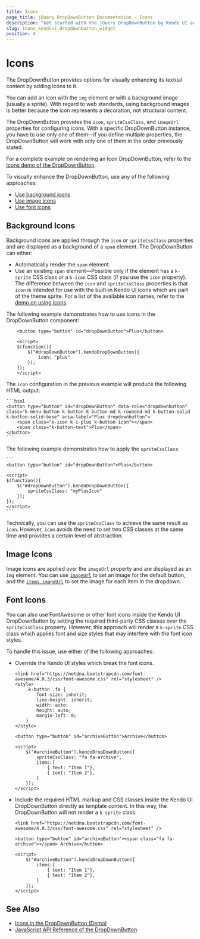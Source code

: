 ```yaml
---
title: Icons
page_title: jQuery DropDownButton Documentation - Icons
description: "Get started with the jQuery DropDownButton by Kendo UI and add background, image, or font icons to enhance the visualization of the component."
slug: icons_kendoui_dropdownbutton_widget
position: 4
---
```


# Icons

The DropDownButton provides options for visually enhancing its textual content by adding icons to it.

You can add an icon with the `img` element or with a background image (usually a sprite). With regard to web standards, using background images is better because the icon represents a decoration, not structural content.

The DropDownButton provides the `icon`, `spriteCssClass`, and `imageUrl` properties for configuring icons. With a specific DropDownButton instance, you have to use only one of them&mdash;if you define multiple properties, the DropDownButton will work with only one of them in the order previously stated.

For a complete example on rendering an Icon DropDownButton, refer to the [Icons demo of the DropDownButton](https://demos.telerik.com/kendo-ui/dropdownbutton/icons).

To visually enhance the DropDownButton, use any of the following approaches:
* [Use background icons](#background-icons)
* [Use image icons](#image-icons)
* [Use font icons](#font-icons)

## Background Icons

Background icons are applied through the `icon` or `spriteCssClass` properties and are displayed as a background of a `span` element. The DropDownButton can either:
* Automatically render the `span` element.
* Use an existing `span` element&mdash;Possible only if the element has a `k-sprite` CSS class or a `k-icon` CSS class (if you use the `icon` property).
The difference between the `icon` and `spriteCssClass` properties is that `icon` is intended for use with the built-in Kendo UI icons which are part of the theme sprite. For a list of the available icon names, refer to the [demo on using icons](https://demos.telerik.com/kendo-ui/web/styling/icons.html).

The following example demonstrates how to use icons in the DropDownButton component:

```
	<button type="button" id="dropDownButton">Plus</button>

	<script>
	$(function(){
		$("#dropDownButton").kendoDropDownButton({
			icon: "plus"
		});
	});
	</script>
```

The `icon` configuration in the previous example will produce the following HTML output:

	```html
    <button type="button" id="dropDownButton" data-role="dropdownbutton" class="k-menu-button k-button k-button-md k-rounded-md k-button-solid k-button-solid-base" aria-label="Plus dropdownbutton">
        <span class="k-icon k-i-plus k-button-icon"></span>
        <span class="k-button-text">Plus</span>
    </button>
    ```

The following example demonstrates how to apply the `spriteCssClass`:

	```
    <button type="button" id="dropDownButton">Plus</button>

	<script>
	$(function(){
		$("#dropDownButton").kendoDropDownButton({
			spriteCssClass: "myPlusIcon"
		});
	});
	</script>
    ```

Technically, you can use the `spriteCssClass` to achieve the same result as `icon`. However, `icon` avoids the need to set two CSS classes at the same time and provides a certain level of abstraction.

## Image Icons

Image icons are applied over the `imageUrl` property and are displayed as an `img` element. You can use [`imageUrl`](/api/javascript/ui/dropdownbutton/configuration/imageurl) to set an image for the default button, and the [`items.imageUrl`](/api/javascript/ui/dropdownbutton/configuration/items) to set the image for each item in the dropdown.

## Font Icons

You can also use FontAwesome or other font icons inside the Kendo UI DropDownButton by setting the required third-party CSS classes over the `spriteCssClass` property. However, this approach will render a `k-sprite` CSS class which applies font and size styles that may interfere with the font icon styles.

To handle this issue, use either of the following approaches:

* Override the Kendo UI styles which break the font icons.

    ```dojo
    <link href="https://netdna.bootstrapcdn.com/font-awesome/4.0.3/css/font-awesome.css" rel="stylesheet" />
    <style>
        .k-button .fa {
            font-size: inherit;
            line-height: inherit;
            width: auto;
            height: auto;
            margin-left: 0;
        }
    </style>

    <button type="button" id="archiveButton">Archive</button>

    <script>
        $("#archiveButton").kendoDropDownButton({
            spriteCssClass: "fa fa-archive",
            items:[
                { text: "Item 1"},
                { text: "Item 2"},
            ]
        });
    </script>
    ```

* Include the required HTML markup and CSS classes inside the Kendo UI DropDownButton directly as template content. In this way, the DropDownButton will not render a `k-sprite` class.

    ```dojo
    <link href="https://netdna.bootstrapcdn.com/font-awesome/4.0.3/css/font-awesome.css" rel="stylesheet" />

    <button type="button" id="archiveButton"><span class="fa fa-archive"></span> Archive</button>

    <script>
        $("#archiveButton").kendoDropDownButton({
            items:[
                { text: "Item 1"},
                { text: "Item 2"},
            ]
        });
    </script>
    ```

## See Also

* [Icons in the DropDownButton (Demo)](https://demos.telerik.com/kendo-ui/dropdownbutton/icons)
* [JavaScript API Reference of the DropDownButton](/api/javascript/ui/dropdownbutton)
